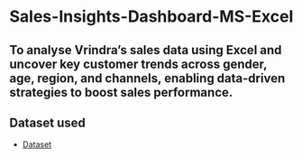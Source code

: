 # Sales-Insights-Dashboard-MS-Excel
## To analyse Vrindra’s sales data using Excel and uncover key customer trends across gender, age, region, and channels, enabling data-driven strategies to boost sales performance.

## Dataset used
- <a href = "https://github.com/raghav-datas/Sales-Insights-Dashboard-MS-Excel/blob/main/Raw-Vrinda%20Store%20Data%20Analysis.xlsx">Dataset<a/>
